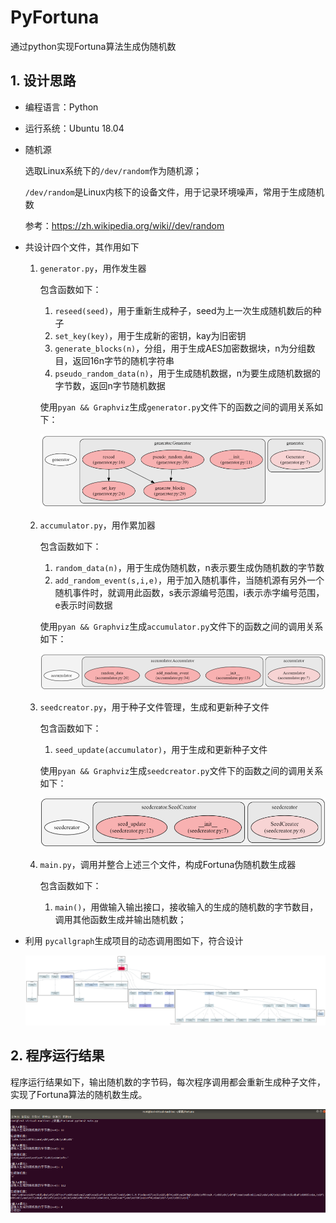 # PyFortuna
通过python实现Fortuna算法生成伪随机数

## 1. 设计思路

- 编程语言：Python

- 运行系统：Ubuntu 18.04

- 随机源

  选取Linux系统下的`/dev/random`作为随机源；

  `/dev/random`是Linux内核下的设备文件，用于记录环境噪声，常用于生成随机数

  参考：https://zh.wikipedia.org/wiki//dev/random

- 共设计四个文件，其作用如下

  1. `generator.py`，用作发生器

     包含函数如下：

     1. `reseed(seed)`，用于重新生成种子，seed为上一次生成随机数后的种子
     2. `set_key(key)`，用于生成新的密钥，kay为旧密钥
     3. `generate_blocks(n)`，分组，用于生成AES加密数据块，n为分组数目，返回16n字节的随机字符串
     4. `pseudo_random_data(n)`，用于生成随机数据，n为要生成随机数据的字节数，返回n字节随机数据

     使用`pyan && Graphviz`生成`generator.py`文件下的函数之间的调用关系如下：

     ![](img/01.png)

  2. `accumulator.py`，用作累加器

     包含函数如下：

     1. `random_data(n)`，用于生成伪随机数，n表示要生成伪随机数的字节数
     2. `add_random_event(s,i,e)`，用于加入随机事件，当随机源有另外一个随机事件时，就调用此函数，s表示源编号范围，i表示赤字编号范围，e表示时间数据

     使用`pyan && Graphviz`生成`accumulator.py`文件下的函数之间的调用关系如下：

     ![](/img/02.png)

  3. `seedcreator.py`，用于种子文件管理，生成和更新种子文件

     包含函数如下：

     1. `seed_update(accumulator)`，用于生成和更新种子文件

     使用`pyan && Graphviz`生成`seedcreator.py`文件下的函数之间的调用关系如下：

     ![](/img/03.png)

  4. `main.py`，调用并整合上述三个文件，构成Fortuna伪随机数生成器

     包含函数如下：

     1. `main()`，用做输入输出接口，接收输入的生成的随机数的字节数目，调用其他函数生成并输出随机数；

- 利用 `pycallgraph`生成项目的动态调用图如下，符合设计

  ![](/img/04.png)

## 2. 程序运行结果

程序运行结果如下，输出随机数的字节码，每次程序调用都会重新生成种子文件，实现了Fortuna算法的随机数生成。

![](/img/05.png)
